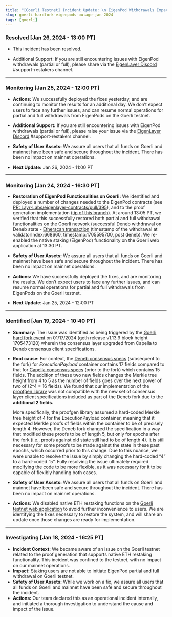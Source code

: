 ```yaml
---
title: "[Goerli Testnet] Incident Update: \n EigenPod Withdrawals Impacted due to Goerli Hard Fork"
slug: goerli-hardfork-eigenpods-outage-jan-2024
tags: [goerli]
---
```


### Resolved [Jan 26, 2024 - 13:00 PT]

- This incident has been resolved.

- Additional Support: If you are still encountering issues with EigenPod withdrawals (partial or full), please share via the [EigenLayer Discord](https://discord.gg/eigenlayer) #support-restakers channel.

---

### Monitoring [Jan 25, 2024 - 12:00 PT]

- **Actions:** We successfully deployed the fixes yesterday, and are continuing to monitor the results for an additional day. We don’t expect users to face any further issues, and can resume normal operations for partial and full withdrawals from EigenPods on the Goerli testnet.

- **Additional Support:** If you are still encountering issues with EigenPod withdrawals (partial or full), please raise your issue via the [EigenLayer Discord](https://discord.gg/eigenlayer) #support-restakers channel.

- **Safety of User Assets:** We assure all users that all funds on Goerli and mainnet have been safe and secure throughout the incident. There has been no impact on mainnet operations.

- **Next Update:** Jan 26, 2024 - 11:00 PT

---

### Monitoring [Jan 24, 2024 - 16:30 PT]

- **Restoration of EigenPod Functionalities on Goerli:** We identified and deployed a number of changes needed to the EigenPod contracts (see [PR: Layr-Labs/eigenlayer-contracts/pull/395](https://github.com/Layr-Labs/eigenlayer-contracts/pull/395)), and to the proof generation implementation ([tip of this branch](https://github.com/Layr-Labs/eigenpod-proofs-generation/pull/22)). At around 13:05 PT, we verified that this successfully restored both partial and full withdrawal functionalities on the Goerli network (successful Deneb withdrawal on Deneb state - [Etherscan transaction](https://goerli.etherscan.io/tx/0x2ffe8814abc94439e5049ab24889cf4b5542230f8cc6e57095d0b5beb462d819) (timestamp of the withdrawal at validatorIndex:668660, timestamp:1705595700, post deneb). We re-enabled the native staking (EigenPod) functionality on the Goerli web application at 13:30 PT.

- **Safety of User Assets:** We assure all users that all funds on Goerli and mainnet have been safe and secure throughout the incident. There has been no impact on mainnet operations.

- **Actions:** We have successfully deployed the fixes, and are monitoring the results. We don’t expect users to face any further issues, and can resume normal operations for partial and full withdrawals from EigenPods on the Goerli testnet.

- **Next Update**: Jan 25, 2024 - 12:00 PT

---

### Identified [Jan 19, 2024 - 10:40 PT]

- **Summary:** The issue was identified as being triggered by the [Goerli hard fork event](https://cryptopotato.com/ethereums-dencun-upgrade-is-live-on-goerli-testnet-but-there-is-a-catch/) on 01/17/2024 (geth release v1.13.9 block height 1705473120) wherein the consensus layer upgraded from Capella to Deneb consensus client specifications.
- **Root cause:** For context, the [Deneb consensus specs](https://github.com/ethereum/consensus-specs/blob/dev/specs/deneb/beacon-chain.md#executionpayload) (subsequent to the fork) for _ExecutionPayload_ container contains 17 fields compared to that for [Capella consensus specs](https://github.com/ethereum/consensus-specs/blob/dev/specs/capella/beacon-chain.md#executionpayload) (prior to the fork) which contains 15 fields. The addition of these two new fields changes the Merkle tree height from 4 to 5 as the number of fields goes over the next power of two of (2^4 = 16 fields). We found that our implementation of the [proofgen library](https://github.com/Layr-Labs/eigenpod-proofs-generation) was not compatible with the new set of consensus layer client specifications included as part of the Deneb fork due to the **additional 2 fields.**

  More specifically, the proofgen library assumed a hard-coded Merkle tree height of 4 for the ExecutionPayload container, meaning that it expected Merkle proofs of fields within the container to be of precisely length 4. However, the Deneb fork changed the specification in a way that modified these proofs to be of length 5, but only for epochs after the fork (i.e., proofs against old state still had to be of length 4). It is still necessary for some proofs to be made against the state in these past epochs, which occurred prior to this change. Due to this nuance, we were unable to resolve the issue by simply changing the hard-coded “4” to a hard-coded “5”. Fully resolving the issue ultimately required modifying the code to be more flexible, as it was necessary for it to be capable of flexibly handling both cases.

- **Safety of User Assets:** We assure all users that all funds on Goerli and mainnet have been safe and secure throughout the incident. There has been no impact on mainnet operations.

- **Actions:** We disabled native ETH restaking functions on the [Goerli testnet web application](https://goerli.eigenlayer.xyz/) to avoid further inconvenience to users. We are identifying the fixes necessary to restore the system, and will share an update once those changes are ready for implementation.

---

### Investigating [Jan 18, 2024 - 16:25 PT]

- **Incident Context:** We became aware of an issue on the Goerli testnet related to the proof generation that supports native ETH restaking functionality. This incident was confined to the testnet, with no impact on our mainnet operations.
- **Impact:** Staking users are not able to initiate EigenPod partial and full withdrawal on Goerli testnet.
- **Safety of User Assets:** While we work on a fix, we assure all users that all funds on Goerli and mainnet have been safe and secure throughout the incident.
- **Actions:** Our team declared this as an operational incident internally, and initiated a thorough investigation to understand the cause and impact of the issue.
